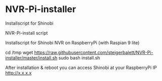 # NVR-Pi-installer
Installscript for Shinobi

NVR-Pi-install script

Installscript for Shinobi NVR on RaspberryPi (with Raspian 9 lite)

cd /tmp wget https://raw.githubusercontent.com/steigerbalett/NVR-Pi-installer/master/install.sh 
sudo bash install.sh

After installation & reboot you can access Shinobi at your RaspberryPi IP http://x.x.x.x
